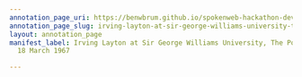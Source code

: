 ```yaml
---
annotation_page_uri: https://benwbrum.github.io/spokenweb-hackathon-development/annotations/irving-layton-at-sir-george-williams-university-the-poetry-series-18-march-1967-canvas-1-toc.json
annotation_page_slug: irving-layton-at-sir-george-williams-university-the-poetry-series-18-march-1967-canvas-1-toc
layout: annotation_page
manifest_label: Irving Layton at Sir George Williams University, The Poetry Series,
  18 March 1967

---
```

